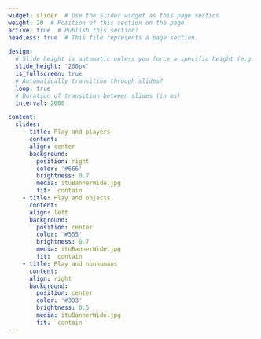 ```yaml
---
widget: slider  # Use the Slider widget as this page section
weight: 20  # Position of this section on the page
active: true  # Publish this section?
headless: true  # This file represents a page section.

design:
  # Slide height is automatic unless you force a specific height (e.g. '400px')
  slide_height: '200px'
  is_fullscreen: true
  # Automatically transition through slides?
  loop: true
  # Duration of transition between slides (in ms)
  interval: 2000

content:
  slides:
    - title: Play and players
      content: 
      align: center
      background:
        position: right
        color: '#666'
        brightness: 0.7
        media: ituBannerWide.jpg
        fit:  contain
    - title: Play and objects
      content: 
      align: left
      background:
        position: center
        color: '#555'
        brightness: 0.7
        media: ituBannerWide.jpg
        fit:  contain
    - title: Play and nonhumans
      content: 
      align: right
      background:
        position: center
        color: '#333'
        brightness: 0.5
        media: ituBannerWide.jpg
        fit:  contain
---
```

